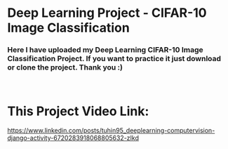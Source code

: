 # Deep Learning Project - CIFAR-10 Image Classification

### Here I have uploaded my Deep Learning CIFAR-10 Image Classification Project. If you want to practice it just download or clone the project. Thank you :)
<br/>

# This Project Video Link:

https://www.linkedin.com/posts/tuhin95_deeplearning-computervision-django-activity-6720283918068805632-zIkd
